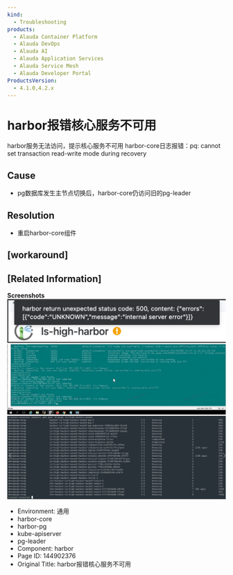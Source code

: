 ```yaml
---
kind:
  - Troubleshooting
products:
  - Alauda Container Platform
  - Alauda DevOps
  - Alauda AI
  - Alauda Application Services
  - Alauda Service Mesh
  - Alauda Developer Portal
ProductsVersion:
  - 4.1.0,4.2.x
---
```

<!-- A type of document that involves encountering a fault, diagnosing it, performing root cause analysis, and providing solutions. -->

# harbor报错核心服务不可用

harbor服务无法访问，提示核心服务不可用 harbor-core日志报错：pq: cannot set transaction read-write mode during recovery

## Cause
- pg数据库发生主节点切换后，harbor-core仍访问旧的pg-leader

## Resolution
- 重启harbor-core组件

## [workaround]

## [Related Information]
**Screenshots**
![](assets/harborbao-cuo-he-xin-fu-wu-bu-ke-yong/image2023-4-10_11-26-47.png)
![screenshot-1.png](assets/harborbao-cuo-he-xin-fu-wu-bu-ke-yong/screenshot-1.png)
![](assets/harborbao-cuo-he-xin-fu-wu-bu-ke-yong/image2023-4-10_11-29-12.png)
- Environment: 通用
- harbor-core
- harbor-pg
- kube-apiserver
- pg-leader
- Component: harbor
- Page ID: 144902376
- Original Title: harbor报错核心服务不可用
